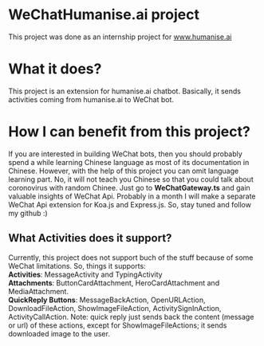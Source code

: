 
# WeChatHumanise.ai project

This project was done as an internship project for www.humanise.ai

# What it does?

This project is an extension for humanise.ai chatbot. Basically, it sends activities coming from humanise.ai to WeChat bot.

# How I can benefit from this project?

If you are interested in building WeChat bots, then you should probably spend a while learning Chinese language as most of its documentation in Chinese. However, with the help of this project you can omit language learning part. No, it will not teach you Chinese so that you could talk about coronovirus with random Chinee. Just go to **WeChatGateway.ts** and gain valuable insights of WeChat Api. Probably in a month I will make a separate WeChat Api extension for Koa.js and Express.js. So, stay tuned and follow my github :)

## What Activities does it support?

Currently, this project does not support buch of the stuff because of some WeChat limitations. So, things it supports: <br/>
**Activities**: MessageActivity and TypingActivity <br/>
**Attachments**: ButtonCardAttachment, HeroCardAttachment and MediaAttachment. <br/>
**QuickReply Buttons**: MessageBackAction, OpenURLAction, DownloadFileAction, ShowImageFileAction, ActivitySignInAction, ActivityCallAction. Note: quick reply just sends back the content (message or url) of these actions, except for ShowImageFileActions; it sends downloaded image to the user.
